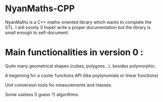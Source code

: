 # NyanMaths-CPP
NyanMaths is a C++ maths-oriented library which wants to complete the STL.
I will soonly (I hope) write a proper documentation but the library is small enough to self-document.


# Main functionalities in version 0 :

Quite many geometrical shapes (cubes, polygons...), besides polymorphic.

A beginning for a cooler functions API (like poylynomials or linear functions)

Unit conversion tools for measurements and masses.

Some useless (I guess ?) algorithms.
